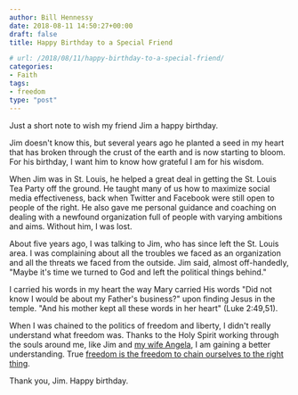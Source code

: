 ```yaml
---
author: Bill Hennessy
date: 2018-08-11 14:50:27+00:00
draft: false
title: Happy Birthday to a Special Friend

# url: /2018/08/11/happy-birthday-to-a-special-friend/
categories:
- Faith
tags:
- freedom
type: "post"
---
```


Just a short note to wish my friend Jim a happy birthday.

Jim doesn't know this, but several years ago he planted a seed in my heart that has broken through the crust of the earth and is now starting to bloom. For his birthday, I want him to know how grateful I am for his wisdom.

When Jim was in St. Louis, he helped a great deal in getting the St. Louis Tea Party off the ground. He taught many of us how to maximize social media effectiveness, back when Twitter and Facebook were still open to people of the right. He also gave me personal guidance and coaching on dealing with a newfound organization full of people with varying ambitions and aims. Without him, I was lost.

About five years ago, I was talking to Jim, who has since left the St. Louis area. I was complaining about all the troubles we faced as an organization and all the threats we faced from the outside. Jim said, almost off-handedly, "Maybe it's time we turned to God and left the political things behind."

I carried his words in my heart the way Mary carried His words "Did not know I would be about my Father's business?" upon finding Jesus in the temple. "And his mother kept all these words in her heart" (Luke 2:49,51).

When I was chained to the politics of freedom and liberty, I didn't really understand what freedom was. Thanks to the Holy Spirit working through the souls around me, like Jim and [my wife Angela](https://www.hennessysview.com/2018/06/02/i-know-a-saint/), I am gaining a better understanding. True [freedom is the freedom to chain ourselves to the right thing](https://www.hennessysview.com/2018/08/08/crawling-back-to-happiness-and-freedom/).

Thank you, Jim. Happy birthday.
